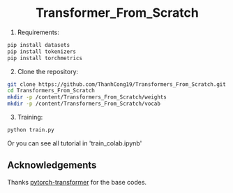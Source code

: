 <div align="center">

<h1>Transformer_From_Scratch</h1>


</div>


1. Requirements:

```bash
pip install datasets
pip install tokenizers
pip install torchmetrics
```

2. Clone the repository:

```bash
git clone https://github.com/ThanhCong19/Transformers_From_Scratch.git
cd Transformers_From_Scratch
mkdir -p /content/Transformers_From_Scratch/weights
mkdir -p /content/Transformers_From_Scratch/vocab
```

3. Training:

```bash
python train.py
```

Or you can see all tutorial in 'train_colab.ipynb'


## Acknowledgements

Thanks [pytorch-transformer](https://github.com/hkproj/pytorch-transformer) for the base codes.

